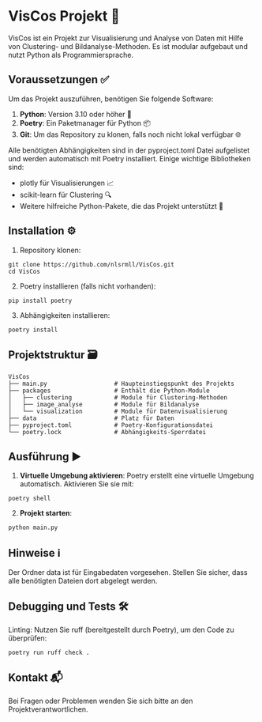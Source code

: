 # VisCos Projekt 🚀

VisCos ist ein Projekt zur Visualisierung und Analyse von Daten mit Hilfe von Clustering- und Bildanalyse-Methoden. Es ist modular aufgebaut und nutzt Python als Programmiersprache.

## Voraussetzungen ✅

Um das Projekt auszuführen, benötigen Sie folgende Software:

1. **Python**: Version 3.10 oder höher 🐍
2. **Poetry**: Ein Paketmanager für Python 📦
3. **Git**: Um das Repository zu klonen, falls noch nicht lokal verfügbar 🌐

Alle benötigten Abhängigkeiten sind in der pyproject.toml Datei aufgelistet und werden automatisch mit Poetry installiert. Einige wichtige Bibliotheken sind:
- plotly für Visualisierungen 📈
- scikit-learn für Clustering 🔍
- Weitere hilfreiche Python-Pakete, die das Projekt unterstützt 📜

## Installation ⚙️

1. Repository klonen:

```
git clone https://github.com/nlsrmll/VisCos.git
cd VisCos
```
2. Poetry installieren (falls nicht vorhanden):
```
pip install poetry
```
3. Abhängigkeiten installieren:
```
poetry install
```
## Projektstruktur 🗃️
```
VisCos
├── main.py                   # Haupteinstiegspunkt des Projekts
├── packages                  # Enthält die Python-Module
│   ├── clustering            # Module für Clustering-Methoden
│   ├── image_analyse         # Module für Bildanalyse
│   └── visualization         # Module für Datenvisualisierung
├── data                      # Platz für Daten
├── pyproject.toml            # Poetry-Konfigurationsdatei
└── poetry.lock               # Abhängigkeits-Sperrdatei
```
## Ausführung ▶️

1. **Virtuelle Umgebung aktivieren**:
Poetry erstellt eine virtuelle Umgebung automatisch. Aktivieren Sie sie mit:
```
poetry shell
```
2. **Projekt starten**:
```
python main.py
```
## Hinweise ℹ️

Der Ordner data ist für Eingabedaten vorgesehen. Stellen Sie sicher, dass alle benötigten Dateien dort abgelegt werden.

## Debugging und Tests 🛠️

Linting: Nutzen Sie ruff (bereitgestellt durch Poetry), um den Code zu überprüfen:
```
poetry run ruff check .
```
## Kontakt 📬

Bei Fragen oder Problemen wenden Sie sich bitte an den Projektverantwortlichen.